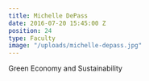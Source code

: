 ```yaml
---
title: Michelle DePass
date: 2016-07-20 15:45:00 Z
position: 24
type: Faculty
image: "/uploads/michelle-depass.jpg"
---
```


Green Economy and Sustainability
